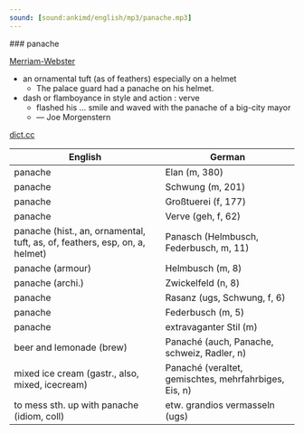 ```yaml
---
sound: [sound:ankimd/english/mp3/panache.mp3]
---
```


\### panache

[Merriam-Webster](https://www.merriam-webster.com/dictionary/panache)

- an ornamental tuft (as of feathers) especially on a helmet
    - The palace guard had a panache on his helmet.
- dash or flamboyance in style and action : verve
    - flashed his … smile and waved with the panache of a big-city mayor
    - — Joe Morgenstern

[dict.cc](https://www.dict.cc/panache)

| English        | German       |
| -------------- | ------------ |
| panache | Elan (m, 380) |
| panache | Schwung (m, 201) |
| panache | Großtuerei (f, 177) |
| panache | Verve (geh, f, 62) |
| panache (hist., an, ornamental, tuft, as, of, feathers, esp, on, a, helmet) | Panasch (Helmbusch, Federbusch, m, 11) |
| panache (armour) | Helmbusch (m, 8) |
| panache (archi.) | Zwickelfeld (n, 8) |
| panache | Rasanz (ugs, Schwung, f, 6) |
| panache | Federbusch (m, 5) |
| panache | extravaganter Stil (m) |
| beer and lemonade (brew) | Panaché (auch, Panache, schweiz, Radler, n) |
| mixed ice cream (gastr., also, mixed, icecream) | Panaché (veraltet, gemischtes, mehrfahrbiges, Eis, n) |
| to mess sth. up with panache (idiom, coll) | etw. grandios vermasseln (ugs) |
